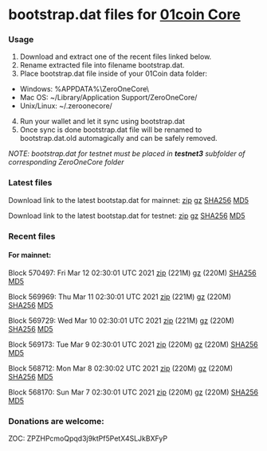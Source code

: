 # bootstrap.dat files for [01coin Core](https://01coin.io)

### Usage

1. Download and extract one of the recent files linked below.
2. Rename extracted file into filename bootstrap.dat.
3. Place bootstrap.dat file inside of your 01Coin data folder:
 - Windows: %APPDATA%\ZeroOneCore\
 - Mac OS: ~/Library/Application Support/ZeroOneCore/
 - Unix/Linux: ~/.zeroonecore/
4. Run your wallet and let it sync using bootstrap.dat
5. Once sync is done bootstrap.dat file will be renamed to bootstrap.dat.old automagically and can be safely removed.

_NOTE: bootstrap.dat for testnet must be placed in **testnet3** subfolder of corresponding ZeroOneCore folder_

### Latest files
Download link to the latest bootstap.dat for mainnet: [zip](https://files.01coin.io/mainnet/bootstrap.dat.zip) [gz](https://files.01coin.io/mainnet/bootstrap.dat.tar.gz) [SHA256](https://files.01coin.io/mainnet/sha256.txt) [MD5](https://files.01coin.io/mainnet/md5.txt)

Download link to the latest bootstap.dat for testnet: [zip](https://files.01coin.io/testnet/bootstrap.dat.zip) [gz](https://files.01coin.io/testnet/bootstrap.dat.tar.gz) [SHA256](https://files.01coin.io/testnet/sha256.txt) [MD5](https://files.01coin.io/testnet/md5.txt)

### Recent files

#### For mainnet:

Block 570497: Fri Mar 12 02:30:01 UTC 2021 [zip](https://files.01coin.io/mainnet/2021-03-12/bootstrap.dat.zip) (221M) [gz](https://files.01coin.io/mainnet/2021-03-12/bootstrap.dat.tar.gz) (220M) [SHA256](https://files.01coin.io/mainnet/2021-03-12/sha256.txt) [MD5](https://files.01coin.io/mainnet/2021-03-12/md5.txt)

Block 569969: Thu Mar 11 02:30:01 UTC 2021 [zip](https://files.01coin.io/mainnet/2021-03-11/bootstrap.dat.zip) (221M) [gz](https://files.01coin.io/mainnet/2021-03-11/bootstrap.dat.tar.gz) (220M) [SHA256](https://files.01coin.io/mainnet/2021-03-11/sha256.txt) [MD5](https://files.01coin.io/mainnet/2021-03-11/md5.txt)

Block 569729: Wed Mar 10 02:30:01 UTC 2021 [zip](https://files.01coin.io/mainnet/2021-03-10/bootstrap.dat.zip) (221M) [gz](https://files.01coin.io/mainnet/2021-03-10/bootstrap.dat.tar.gz) (220M) [SHA256](https://files.01coin.io/mainnet/2021-03-10/sha256.txt) [MD5](https://files.01coin.io/mainnet/2021-03-10/md5.txt)

Block 569173: Tue Mar  9 02:30:01 UTC 2021 [zip](https://files.01coin.io/mainnet/2021-03-09/bootstrap.dat.zip) (220M) [gz](https://files.01coin.io/mainnet/2021-03-09/bootstrap.dat.tar.gz) (220M) [SHA256](https://files.01coin.io/mainnet/2021-03-09/sha256.txt) [MD5](https://files.01coin.io/mainnet/2021-03-09/md5.txt)

Block 568712: Mon Mar  8 02:30:02 UTC 2021 [zip](https://files.01coin.io/mainnet/2021-03-08/bootstrap.dat.zip) (220M) [gz](https://files.01coin.io/mainnet/2021-03-08/bootstrap.dat.tar.gz) (220M) [SHA256](https://files.01coin.io/mainnet/2021-03-08/sha256.txt) [MD5](https://files.01coin.io/mainnet/2021-03-08/md5.txt)

Block 568170: Sun Mar  7 02:30:01 UTC 2021 [zip](https://files.01coin.io/mainnet/2021-03-07/bootstrap.dat.zip) (220M) [gz](https://files.01coin.io/mainnet/2021-03-07/bootstrap.dat.tar.gz) (220M) [SHA256](https://files.01coin.io/mainnet/2021-03-07/sha256.txt) [MD5](https://files.01coin.io/mainnet/2021-03-07/md5.txt)


### Donations are welcome:

ZOC: ZPZHPcmoQpqd3j9ktPf5PetX4SLJkBXFyP
